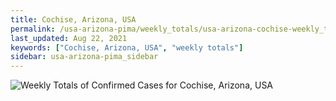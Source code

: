 ```yaml
---
title: Cochise, Arizona, USA
permalink: /usa-arizona-pima/weekly_totals/usa-arizona-cochise-weekly_totals.html
last_updated: Aug 22, 2021
keywords: ["Cochise, Arizona, USA", "weekly totals"]
sidebar: usa-arizona-pima_sidebar
---
```


![Weekly Totals of Confirmed Cases for Cochise, Arizona, USA](/covid_tracker/images/graphs/usa-arizona-cochise-weekly_totals_graph.png)
